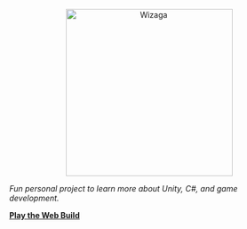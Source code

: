 <p align="center">
  <img src="./Assets/Wizaga.png" alt="Wizaga" width="300">
</p>

_Fun personal project to learn more about Unity, C#, and game development._

[**Play the Web Build**](https://play.unity.com/en/games/3e86f708-8609-401f-bf41-d2c96a1aba03/webgl-builds)
